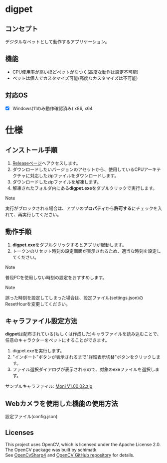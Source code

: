 # digpet
## コンセプト
デジタルなペットとして動作するアプリケーション。
## 機能
- CPU使用率が高いほどペットがなつく(高度な動作は設定不可能)
- ペットは個人でカスタマイズ可能(高度なカスタマイズは不可能)
## 対応OS
- [x] Windows(11のみ動作確認済み) x86, x64

# 仕様
## インストール手順
1. [Releaseページ](https://github.com/RFTtama/digpet/releases)へアクセスします。
2. ダウンロードしたいバージョンのアセットから、使用しているCPUアーキテクチャに対応したzipファイルをダウンロードします。
3. ダウンロードしたzipファイルを解凍します。
4. 解凍されたフォルダ内にある**digpet.exe**をダブルクリックで実行します。
> [!NOTE]
> 実行がブロックされる場合は、アプリの**プロパティ**から**許可する**にチェックを入れて、再実行してください。
## 動作手順
1. **digpet.exe**をダブルクリックするとアプリが起動します。
2. トークンのリセット時刻の設定画面が表示されるため、適当な時刻を設定してください。
> [!NOTE]
> 普段PCを使用しない時刻の設定をおすすめします。

> [!NOTE]
> 誤った時刻を設定してしまった場合は、設定ファイル(settings.json)のResetHourを変更してください。
## キャラファイル設定方法
**digpet**は配布されている(もしくは作成した)キャラファイルを読み込むことで、任意のキャラクターをペットにすることができます。
1. digpet.exeを実行します。
2. "インポート"ボタンが表示されるまで"詳細表示切替"ボタンをクリックします。
3. ファイル選択ダイアログが表示されるので、対象のexeファイルを選択します。

サンプルキャラファイル: [Moni V1.00.02.zip](https://github.com/user-attachments/files/18813168/Moni.V1.00.02.zip)

## Webカメラを使用した機能の使用方法
設定ファイル(config.json)


## Licenses
This project uses OpenCV, which is licensed under the Apache License 2.0.<br>
The OpenCV package was built by schimatk.<br>
See [OpenCvSharp4](https://github.com/shimat/opencvsharp) and [OpenCV GitHub repository](https://github.com/opencv/opencv) for details.<br>

